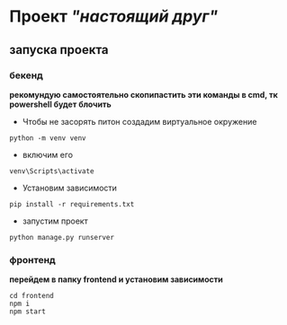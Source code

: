 # Проект ___"настоящий друг"___


## запуска проекта

### бекенд

**рекомундую самостоятельно скопипастить эти команды в cmd, тк powershell будет блочить**

- Чтобы не засорять питон создадим виртуальное окружение

```shell
python -m venv venv
```

- включим его

```shell
venv\Scripts\activate
```

- Установим зависимости

```shell
pip install -r requirements.txt
```

- запустим проект

```shell
python manage.py runserver
```

### фронтенд

**перейдем в папку frontend и установим зависимости**

```shell
cd frontend
npm i 
npm start
```